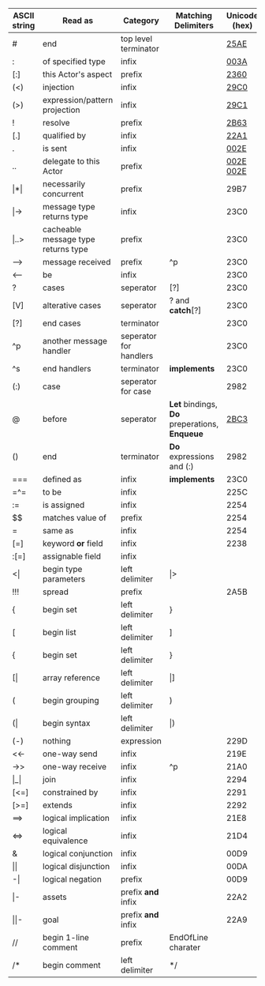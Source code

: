 
|ASCII string      |Read as                             |Category              |Matching Delimiters|Unicode (hex)|
|------------------|------------------------------------|----------------------|-------------------|-------------|
|#                 |end                                 |top level terminator  |                   |[25AE]       |
|:                 |of specified type                   |infix                 |                   |[003A]       |
|[:]               |this Actor's aspect                 |prefix                |                   |[2360]       |
|(<)               |injection                           |infix                 |                   |[29C0]       |
|(>)               |expression/pattern projection       |infix                 |                   |[29C1]       |
|!                 |resolve                             |prefix                |                   |[2B63]       |
|[.]               |qualified by                        |infix                 |                   |[22A1]       |
|.                 |is sent                             |infix                 |                   |[002E]       |
|..                |delegate to this Actor              |prefix                |                   |[002E 002E]  |
|\|*\|             |necessarily concurrent              |prefix                |                   |29B7         |
|\|->              |message type returns type           |infix                 |                   |23C0         |
|\|..>             |cacheable message type returns type |prefix                |                   |23C0         |
|-->               |message received                    |prefix                |^p                 |23C0         |
|<--               |be                                  |infix                 |                   |23C0         |
|?                 |cases                               |seperator             |[?]                |23C0         |
|[V]               |alterative cases                    |seperator             |? and **catch**[?] |23C0         |
|[?]               |end cases                           |terminator            |                   |23C0         |
|^p                |another message handler             |seperator for handlers|                   |23C0         |
|^s                |end handlers                        |terminator            |**implements**     |23C0         |
|(:)               |case                                |seperator for case    |                   |2982         |
|@     |before                  |seperator             |**Let** bindings, **Do** preperations, **Enqueue**|[2BC3]|
|()                |end                                 |terminator            |**Do** expressions and (:) |2982 |
|===               |defined as                          |infix                 |**implements**     |23C0         |
|=^=               |to be                               |infix                 |                   |225C         |
|:=                |is assigned                         |infix                 |                   |2254         |
|$$                |matches value of                    |prefix                |                   |2254         |
|=                 |same as                             |infix                 |                   |2254         |
|[=]               |keyword **or** field                |infix                 |                   |2238         |
|:[=]              |assignable field                    |infix                 |                   |             |
|<\|               |begin type parameters               |left delimiter        |\|>                |             |
|!!!               |spread                              |prefix                |                   |2A5B         |
|{                 |begin set                           |left delimiter        |}                  |             |
|[                 |begin list                          |left delimiter        |]                  |             |
|{                 |begin set                           |left delimiter        |}                  |             |
|[\|               |array reference                     |left delimiter        |\|]                |             |
|(                 |begin grouping                      |left delimiter        |)                  |             |
|(\|               |begin syntax                        |left delimiter        |\|)                |             |
|(-)               |nothing                             |expression            |                   |229D         |
|<<-               |one-way send                        |infix                 |                   |219E         |
|->>               |one-way receive                     |infix                 |^p                 |21A0         |
|\|_\|             |join                                |infix                 |                   |2294         |
|[<=]              |constrained by                      |infix                 |                   |2291         |
|[>=]              |extends                             |infix                 |                   |2292         |
|==>               |logical implication                 |infix                 |                   |21E8         |
|<=>               |logical equivalence                 |infix                 |                   |21D4         |
|&                 |logical conjunction                 |infix                 |                   |00D9         |
|\|\|              |logical disjunction                 |infix                 |                   |00DA         |
|-\|               |logical negation                    |prefix                |                   |00D9         |
|\|-               |assets                              |prefix **and** infix  |                   |22A2         |
|\|\|-             |goal                                |prefix **and** infix  |                   |22A9         |
|//                |begin 1-line comment                |prefix                |EndOfLine charater |             |
|/*                |begin comment                       |left delimiter        |*/                 |             |



[25AE]:http://www.fileformat.info/info/unicode/char/25ae/index.htm
[002E]:http://www.fileformat.info/info/unicode/char/002e/index.htm
[003A]:http://www.fileformat.info/info/unicode/char/003a/index.htm
[2360]:http://www.fileformat.info/info/unicode/char/2360/index.htm
[29C0]:http://www.fileformat.info/info/unicode/char/29C0/index.htm
[29C1]:http://www.fileformat.info/info/unicode/char/29C1/index.htm
[2B63]:http://www.fileformat.info/info/unicode/char/2b63/index.htm
[22A1]:http://www.fileformat.info/info/unicode/char/22a1/index.htm
[2BC3]:http://www.fileformat.info/info/unicode/char/2bc3/index.htm

[002E 002E]:http://www.fileformat.info/info/unicode/char/002e/index.htm
